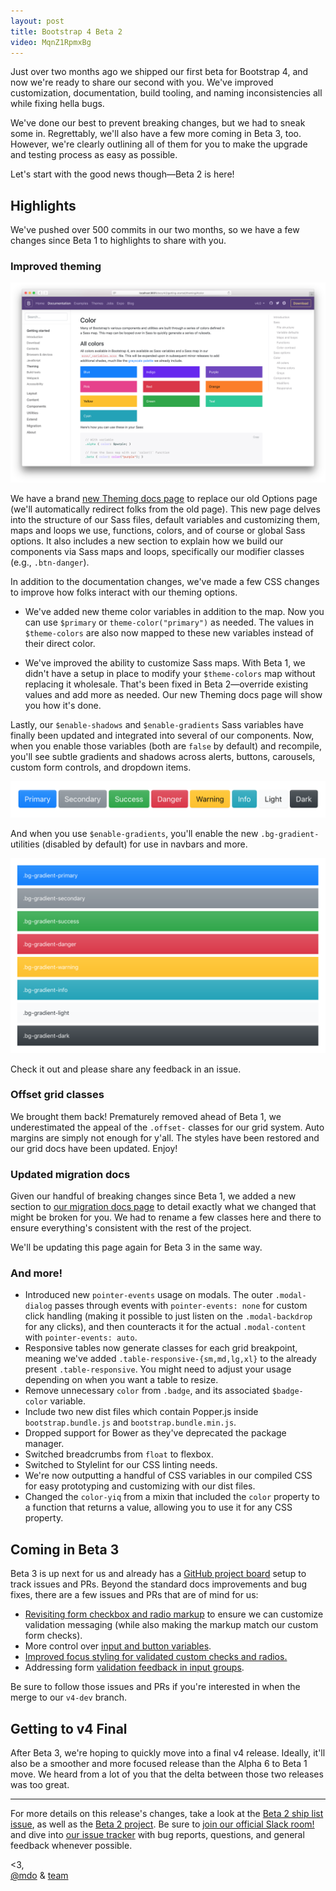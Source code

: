 ```yaml
---
layout: post
title: Bootstrap 4 Beta 2
video: MqnZ1RpmxBg
---
```


Just over two months ago we shipped our first beta for Bootstrap 4, and now we're ready to share our second with you. We've improved customization, documentation, build tooling, and naming inconsistencies all while fixing hella bugs.

We've done our best to prevent breaking changes, but we had to sneak some in. Regrettably, we'll also have a few more coming in Beta 3, too. However, we're clearly outlining all of them for you to make the upgrade and testing process as easy as possible.

Let's start with the good news though—Beta 2 is here!

## Highlights

We've pushed over 500 commits in our two months, so we have a few changes since Beta 1 to highlights to share with you.

### Improved theming

[![Bootstrap Theming docs page](/assets/img/2017/v4-beta2-theming-docs.png)](https://getbootstrap.com/docs/4.0/getting-started/theming/)

We have a brand [new Theming docs page](http://getbootstrap.com/docs/4.0/getting-started/theming/) to replace our old Options page (we'll automatically redirect folks from the old page). This new page delves into the structure of our Sass files, default variables and customizing them, maps and loops we use, functions, colors, and of course or global Sass options. It also includes a new section to explain how we build our components via Sass maps and loops, specifically our modifier classes (e.g., `.btn-danger`).

In addition to the documentation changes, we've made a few CSS changes to improve how folks interact with our theming options.

- We've added new theme color variables in addition to the map. Now you can use `$primary` or `theme-color("primary")` as needed. The values in `$theme-colors` are also now mapped to these new variables instead of their direct color.

- We've improved the ability to customize Sass maps. With Beta 1, we didn't have a setup in place to modify your `$theme-colors` map without replacing it wholesale. That's been fixed in Beta 2—override existing values and add more as needed. Our new Theming docs page will show you how it's done.

Lastly, our `$enable-shadows` and `$enable-gradients` Sass variables have finally been updated and integrated into several of our components. Now, when you enable those variables (both are `false` by default) and recompile, you'll see subtle gradients and shadows across alerts, buttons, carousels, custom form controls, and dropdown items.

![Themed buttons](/assets/img/2017/v4-beta2-buttons.png)

And when you use `$enable-gradients`, you'll enable the new `.bg-gradient-` utilities (disabled by default) for use in navbars and more.

![Themed backgrounds](/assets/img/2017/v4-beta2-bgs.png)

Check it out and please share any feedback in an issue.

### Offset grid classes

We brought them back! Prematurely removed ahead of Beta 1, we underestimated the appeal of the `.offset-` classes for our grid system. Auto margins are simply not enough for y'all. The styles have been restored and our grid docs have been updated. Enjoy!

### Updated migration docs

Given our handful of breaking changes since Beta 1, we added a new section to [our migration docs page](http://getbootstrap.com/docs/4.0/migration/#beta-2-changes) to detail exactly what we changed that might be broken for you. We had to rename a few classes here and there to ensure everything's consistent with the rest of the project.

We'll be updating this page again for Beta 3 in the same way.

### And more!

- Introduced new `pointer-events` usage on modals. The outer `.modal-dialog` passes through events with `pointer-events: none` for custom click handling (making it possible to just listen on the `.modal-backdrop` for any clicks), and then counteracts it for the actual `.modal-content` with `pointer-events: auto`.
- Responsive tables now generate classes for each grid breakpoint, meaning we've added `.table-responsive-{sm,md,lg,xl}` to the already present `.table-responsive`. You might need to adjust your usage depending on when you want a table to resize.
- Remove unnecessary `color` from `.badge`, and its associated `$badge-color` variable.
- Include two new dist files which contain Popper.js inside `bootstrap.bundle.js` and `bootstrap.bundle.min.js`.
- Dropped support for Bower as they've deprecated the package manager.
- Switched breadcrumbs from `float` to flexbox.
- Switched to Stylelint for our CSS linting needs.
- We're now outputting a handful of CSS variables in our compiled CSS for easy prototyping and customizing with our dist files.
- Changed the `color-yiq` from a mixin that included the `color` property to a function that returns a value, allowing you to use it for any CSS property.

## Coming in Beta 3

Beta 3 is up next for us and already has a [GitHub project board](https://github.com/twbs/bootstrap/projects/10) setup to track issues and PRs. Beyond the standard docs improvements and bug fixes, there are a few issues and PRs that are of mind for us:

- [Revisiting form checkbox and radio markup](https://github.com/twbs/bootstrap/pull/23444) to ensure we can customize validation messaging (while also making the markup match our custom form checks).
- More control over [input and button variables](https://github.com/twbs/bootstrap/pull/24430).
- [Improved focus styling for validated custom checks and radios.](https://github.com/twbs/bootstrap/pull/24401)
- Addressing form [validation feedback in input groups](https://github.com/twbs/bootstrap/issues/23454).

Be sure to follow those issues and PRs if you're interested in when the merge to our `v4-dev` branch.

## Getting to v4 Final

After Beta 3, we're hoping to quickly move into a final v4 release. Ideally, it'll also be a smoother and more focused release than the Alpha 6 to Beta 1 move. We heard from a lot of you that the delta between those two releases was too great.

---

For more details on this release's changes, take a look at the [Beta 2 ship list issue](https://github.com/twbs/bootstrap/issues/23278), as well as the [Beta 2 project](https://github.com/twbs/bootstrap/projects/4). Be sure to [join our official Slack room!](https://bootstrap-slack.herokuapp.com) and dive into [our issue tracker](https://github.com/twbs/bootstrap/issues/) with bug reports, questions, and general feedback whenever possible.

<3,<br>
[@mdo](https://twitter.com/mdo) & [team](https://github.com/twbs)
